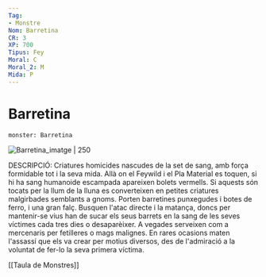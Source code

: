 ```yaml
---
Tag:
- Monstre
Nom: Barretina
CR: 3
XP: 700
Tipus: Fey
Moral: C
Moral_2: M
Mida: P
---
```

# Barretina

```statblock
monster: Barretina
```

![Barretina_imatge | 250](https://static.wikia.nocookie.net/forgottenrealms/images/f/fe/Redcap-5e.jpg/revision/latest?cb&#x3D;20171011012556)

DESCRIPCIÓ: 
Criatures homicides nascudes de la set de sang, amb força formidable tot i la seva mida. Allà on el Feywild i el Pla Material es toquen, si hi ha sang humanoide escampada apareixen bolets vermells. Si aquests són tocats per la llum de la lluna es converteixen en petites criatures malgirbades semblants a gnoms. Porten barretines punxegudes i botes de ferro, i una gran falç. Busquen l'atac directe i la matança, doncs per mantenir-se vius han de sucar els seus barrets en la sang de les seves víctimes cada tres dies o desaparèixer.  A vegades serveixen com a mercenaris per fetilleres o mags malignes. En rares ocasions maten l'assassí que els va crear per motius diversos, des de l'admiració a la voluntat de fer-lo la seva primera víctima.

[[Taula de Monstres]]